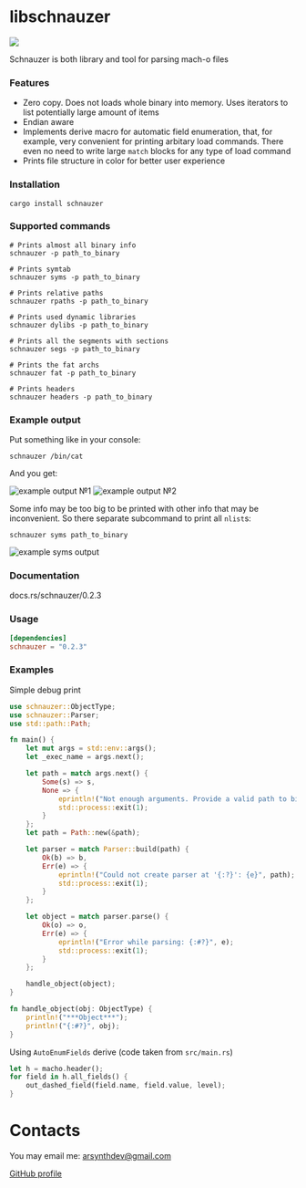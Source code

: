 # libschnauzer

![](https://github.com/Arsynth/schnauzer/actions/workflows/rust.yml/badge.svg)

Schnauzer is both library and tool for parsing mach-o files

### Features

* Zero copy. Does not loads whole binary into memory. Uses iterators to list potentially large amount of items
* Endian aware
* Implements derive macro for automatic field enumeration, that, for example, very convenient for printing arbitary load commands. There even no need to write large `match` blocks for any type of load command
* Prints file structure in color for better user experience

### Installation

```shell
cargo install schnauzer
```

### Supported commands
```shell
# Prints almost all binary info
schnauzer -p path_to_binary

# Prints symtab
schnauzer syms -p path_to_binary

# Prints relative paths
schnauzer rpaths -p path_to_binary

# Prints used dynamic libraries
schnauzer dylibs -p path_to_binary

# Prints all the segments with sections
schnauzer segs -p path_to_binary

# Prints the fat archs
schnauzer fat -p path_to_binary

# Prints headers
schnauzer headers -p path_to_binary

```

### Example output

Put something like in your console:

```shell
schnauzer /bin/cat
```

And you get:

![example output №1](https://github.com/Arsynth/schnauzer/blob/master/readme_res/example_output_1.png?raw=true)
![example output №2](https://github.com/Arsynth/schnauzer/blob/master/readme_res/example_output_2.png?raw=true)

Some info may be too big to be printed with other info that may be inconvenient. So there separate subcommand to print all `nlist`s:

```shell
schnauzer syms path_to_binary
```

![example syms output](https://github.com/Arsynth/schnauzer/blob/master/readme_res/example_output_syms_3.png?raw=true)

### Documentation
docs.rs/schnauzer/0.2.3

### Usage

```toml
[dependencies]
schnauzer = "0.2.3"
```

### Examples

Simple debug print

```rust
use schnauzer::ObjectType;
use schnauzer::Parser;
use std::path::Path;

fn main() {
    let mut args = std::env::args();
    let _exec_name = args.next();

    let path = match args.next() {
        Some(s) => s,
        None => {
            eprintln!("Not enough arguments. Provide a valid path to binary");
            std::process::exit(1);
        }
    };
    let path = Path::new(&path);

    let parser = match Parser::build(path) {
        Ok(b) => b,
        Err(e) => {
            eprintln!("Could not create parser at '{:?}': {e}", path);
            std::process::exit(1);
        }
    };

    let object = match parser.parse() {
        Ok(o) => o,
        Err(e) => {
            eprintln!("Error while parsing: {:#?}", e);
            std::process::exit(1);
        }
    };

    handle_object(object);
}

fn handle_object(obj: ObjectType) {
    println!("***Object***");
    println!("{:#?}", obj);
}
```

Using `AutoEnumFields` derive (code taken from `src/main.rs`)

```rust
let h = macho.header();
for field in h.all_fields() {
    out_dashed_field(field.name, field.value, level);
}
```

# Contacts

You may email me: 
[arsynthdev@gmail.com](mailto:arsynthdev@gmail.com)

[GitHub profile](https://github.com/Arsynth)